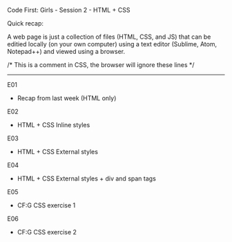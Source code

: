 Code First: Girls - Session 2 - HTML + CSS

Quick recap:

A web page is just a collection of files (HTML, CSS, and JS) that can be editied locally (on your own computer) using a text editor (Sublime, Atom, Notepad++) and viewed using a browser.

<!-- This is a comment in HTML, this will be ignored by the browser when rendering the web page -->
<!-- Use comments to add additional information to the HTML file -->

/* This is a comment in CSS, the browser will ignore these lines */

---

E01
 - Recap from last week (HTML only)

E02
 - HTML + CSS Inline styles

E03
 - HTML + CSS External styles

E04
 - HTML + CSS External styles + div and span tags

E05
 - CF:G CSS exercise 1

E06
 - CF:G CSS exercise 2

